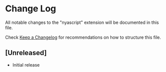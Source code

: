 # Change Log

All notable changes to the "nyascript" extension will be documented in this file.

Check [Keep a Changelog](http://keepachangelog.com/) for recommendations on how to structure this file.

## [Unreleased]

- Initial release